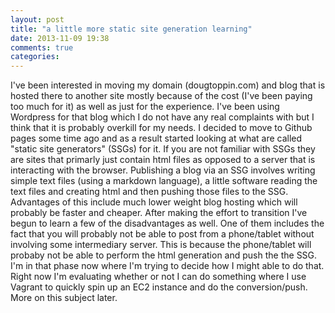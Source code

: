 ```yaml
---
layout: post
title: "a little more static site generation learning"
date: 2013-11-09 19:38
comments: true
categories: 
---
```

I've been interested in moving my domain (dougtoppin.com) and blog that is hosted there to another site mostly because of the cost (I've been paying too much for it) as well as just for the experience.  I've been using Wordpress for that blog which I do not have any real complaints with but I think that it is probably overkill for my needs.  I decided to move to Github pages some time ago and as a result started looking at what are called "static site generators" (SSGs) for it.  If you are not familiar with SSGs they are sites that primarly just contain html files as opposed to a server that is interacting with the browser.  Publishing a blog via an SSG involves writing simple text files (using a markdown language), a little software reading the text files and creating html and then pushing those files to the SSG.  Advantages of this include much lower weight blog hosting which will probably be faster and cheaper.  After making the effort to transition I've begun to learn a few of the disadvantages as well.  One of them includes the fact that you will probably not be able to post from a phone/tablet without involving some intermediary server.  This is because the phone/tablet will probaby not be able to perform the html generation and push the the SSG.  I'm in that phase now where I'm trying to decide how I might able to do that.  Right now I'm evaluating whether or not I can do something where I use Vagrant to quickly spin up an EC2 instance and do the conversion/push.  More on this subject later.
